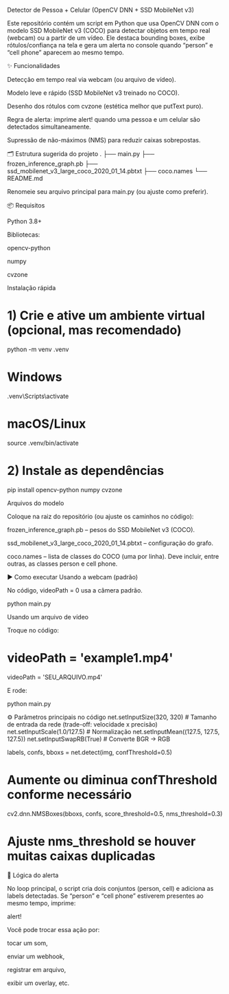 Detector de Pessoa + Celular (OpenCV DNN + SSD MobileNet v3)

Este repositório contém um script em Python que usa OpenCV DNN com o modelo SSD MobileNet v3 (COCO) para detectar objetos em tempo real (webcam) ou a partir de um vídeo.
Ele destaca bounding boxes, exibe rótulos/confiança na tela e gera um alerta no console quando “person” e “cell phone” aparecem ao mesmo tempo.

✨ Funcionalidades

Detecção em tempo real via webcam (ou arquivo de vídeo).

Modelo leve e rápido (SSD MobileNet v3 treinado no COCO).

Desenho dos rótulos com cvzone (estética melhor que putText puro).

Regra de alerta: imprime alert! quando uma pessoa e um celular são detectados simultaneamente.

Supressão de não-máximos (NMS) para reduzir caixas sobrepostas.

🗂️ Estrutura sugerida do projeto
.
├── main.py
├── frozen_inference_graph.pb
├── ssd_mobilenet_v3_large_coco_2020_01_14.pbtxt
├── coco.names
└── README.md


Renomeie seu arquivo principal para main.py (ou ajuste como preferir).

📦 Requisitos

Python 3.8+

Bibliotecas:

opencv-python

numpy

cvzone

Instalação rápida
# 1) Crie e ative um ambiente virtual (opcional, mas recomendado)
python -m venv .venv
# Windows
.venv\Scripts\activate
# macOS/Linux
source .venv/bin/activate

# 2) Instale as dependências
pip install opencv-python numpy cvzone



Arquivos do modelo

Coloque na raiz do repositório (ou ajuste os caminhos no código):

frozen_inference_graph.pb – pesos do SSD MobileNet v3 (COCO).

ssd_mobilenet_v3_large_coco_2020_01_14.pbtxt – configuração do grafo.

coco.names – lista de classes do COCO (uma por linha).
Deve incluir, entre outras, as classes person e cell phone.

▶️ Como executar
Usando a webcam (padrão)

No código, videoPath = 0 usa a câmera padrão.

python main.py

Usando um arquivo de vídeo

Troque no código:

# videoPath = 'example1.mp4'
videoPath = 'SEU_ARQUIVO.mp4'


E rode:

python main.py

⚙️ Parâmetros principais no código
net.setInputSize(320, 320)             # Tamanho de entrada da rede (trade-off: velocidade x precisão)
net.setInputScale(1.0/127.5)           # Normalização
net.setInputMean((127.5, 127.5, 127.5))
net.setInputSwapRB(True)               # Converte BGR -> RGB

labels, confs, bboxs = net.detect(img, confThreshold=0.5)
# Aumente ou diminua confThreshold conforme necessário

cv2.dnn.NMSBoxes(bboxs, confs, score_threshold=0.5, nms_threshold=0.3)
# Ajuste nms_threshold se houver muitas caixas duplicadas

🔔 Lógica do alerta

No loop principal, o script cria dois conjuntos (person, cell) e adiciona as labels detectadas.
Se “person” e “cell phone” estiverem presentes ao mesmo tempo, imprime:

alert!


Você pode trocar essa ação por:

tocar um som,

enviar um webhook,

registrar em arquivo,

exibir um overlay, etc.
